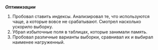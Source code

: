 ***Оптимизации***

1) Пробовал ставить индексы. Анализировал те, что используются чаще, а которые вовсе не срабатывают. Смотрел насколько
   ускорило выборку.
2) Убрал избыточные поля в таблицах, которые занимали память.
3) Пробовал различные варианты выборки, сравнивал их и выбирал наименее нагруженный.
